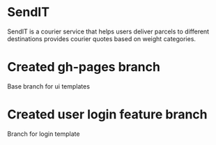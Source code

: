 # SendIT
SendIT is a courier service that helps users deliver parcels to different destinations provides courier quotes based on weight categories.
# Created gh-pages branch
Base branch for ui templates
# Created user login feature branch
Branch for login template

